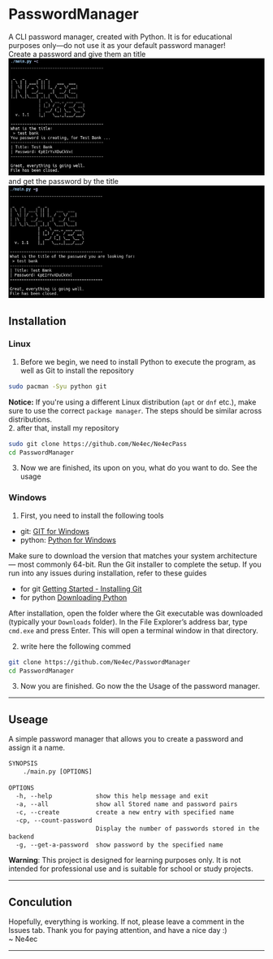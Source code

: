 # PasswordManager
A CLI password manager, created with Python. It is for educational purposes only—do not use it as your default password manager! <br>
Create a password and give them an title <br>
![creation_of_a_password_poc](https://github.com/Ne4ec/Ne4ecPass/blob/main/.pictures/cration_of_a_password_poc.png) <br>
and get the password by the title <br>
![get_a_password](https://github.com/Ne4ec/Ne4ecPass/blob/main/.pictures/get_a_password_poc.png) <br>

## Installation
### Linux
1. Before we begin, we need to install Python to execute the program, as well as Git to install the repository
```bash
sudo pacman -Syu python git 
```
**Notice:** If you're using a different Linux distribution (`apt` or `dnf` etc.), make sure to use the correct `package manager`. The steps should be similar across distributions. <br>
2. after that, install my repository
```bash
sudo git clone https://github.com/Ne4ec/Ne4ecPass
cd PasswordManager
```
3. Now we are finished, its upon on you, what do you want to do. See the usage
### Windows
1. First, you need to install the following tools
- git: [GIT for Windows](https://git-scm.com/downloads/win)
- python: [Python for Windows](https://www.python.org/downloads/windows/)

Make sure to download the version that matches your system architecture — most commonly 64-bit. Run the Git installer to complete the setup. If you run into any issues during installation, refer to these guides
- for git [Getting Started - Installing Git](https://git-scm.com/book/en/v2/Getting-Started-Installing-Git)
- for python [Downloading Python](https://wiki.python.org/moin/BeginnersGuide/Download)

After installation, open the folder where the Git executable was downloaded (typically your `Downloads` folder). In the File Explorer’s address bar, type `cmd.exe` and press Enter. This will open a terminal window in that directory.

2. write here the following commed
```bash
git clone https://github.com/Ne4ec/PasswordManager
cd PasswordManager
```
3. Now you are finished. Go now the the Usage of the password manager.
____
## Useage
A simple password manager that allows you to create a password and assign it a name.
```
SYNOPSIS 
    ./main.py [OPTIONS]

OPTIONS
  -h, --help            show this help message and exit
  -a, --all             show all Stored name and password pairs
  -c, --create          create a new entry with specified name
  -cp, --count-password
                        Display the number of passwords stored in the backend
  -g, --get-a-password  show password by the specified name
```
**Warning**: This project is designed for learning purposes only. It is not intended for professional use and is suitable for school or study projects. <br>
____
## Conculution
Hopefully, everything is working. If not, please leave a comment in the Issues tab. Thank you for paying attention, and have a nice day :)<br>
~ Ne4ec
____
